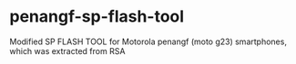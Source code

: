 # penangf-sp-flash-tool

Modified SP FLASH TOOL for Motorola penangf (moto g23) smartphones, which was extracted from RSA
